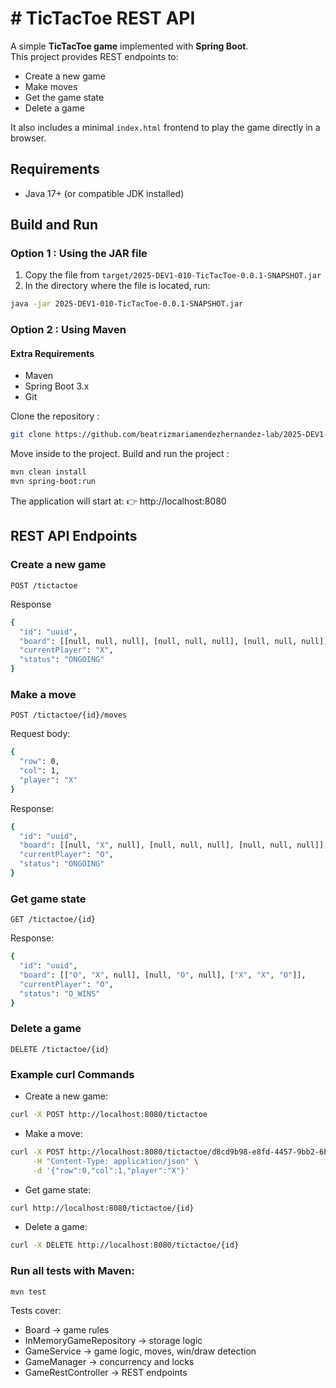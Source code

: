 # # TicTacToe REST API

A simple **TicTacToe game** implemented with **Spring Boot**.  
This project provides REST endpoints to:
- Create a new game
- Make moves
- Get the game state
- Delete a game

It also includes a minimal `index.html` frontend to play the game directly in a browser.

## Requirements
- Java 17+ (or compatible JDK installed)

## Build and Run

### Option 1 : Using the JAR file 
1. Copy the file from `target/2025-DEV1-010-TicTacToe-0.0.1-SNAPSHOT.jar`
2. In the directory where the file is located, run:
```bash
java -jar 2025-DEV1-010-TicTacToe-0.0.1-SNAPSHOT.jar
```

### Option 2 : Using Maven
#### Extra Requirements
- Maven
- Spring Boot 3.x
- Git

Clone the repository :

```bash
git clone https://github.com/beatrizmariamendezhernandez-lab/2025-DEV1-010-TicTacToe.git
```

Move inside to the project.
Build and run the project :

```bash
mvn clean install
mvn spring-boot:run
```
The application will start at:
👉 http://localhost:8080

## REST API Endpoints
### Create a new game

`POST /tictactoe`

Response
```bash
{
  "id": "uuid",
  "board": [[null, null, null], [null, null, null], [null, null, null]],
  "currentPlayer": "X",
  "status": "ONGOING"
}
```

### Make a move

`POST /tictactoe/{id}/moves`

Request body:
```bash
{
  "row": 0,
  "col": 1,
  "player": "X"
}
```

Response:
```bash
{
  "id": "uuid",
  "board": [[null, "X", null], [null, null, null], [null, null, null]],
  "currentPlayer": "O",
  "status": "ONGOING"
}
```

### Get game state

`GET /tictactoe/{id}`

Response:
```bash
{
  "id": "uuid",
  "board": [["O", "X", null], [null, "O", null], ["X", "X", "O"]],
  "currentPlayer": "O",
  "status": "O_WINS"
}
```

### Delete a game

`DELETE /tictactoe/{id}`

### Example curl Commands

- Create a new game:
```bash 
curl -X POST http://localhost:8080/tictactoe
```

- Make a move:
```bash
curl -X POST http://localhost:8080/tictactoe/d8cd9b98-e8fd-4457-9bb2-6b5cef29ef11/moves \
     -H "Content-Type: application/json" \
     -d '{"row":0,"col":1,"player":"X"}'
```

- Get game state:
```bash
curl http://localhost:8080/tictactoe/{id}
```

- Delete a game:
```bash
curl -X DELETE http://localhost:8080/tictactoe/{id}
```

### Run all tests with Maven:
```bash 
mvn test
```

Tests cover:
- Board → game rules 
- InMemoryGameRepository → storage logic
- GameService → game logic, moves, win/draw detection
- GameManager → concurrency and locks
- GameRestController → REST endpoints
